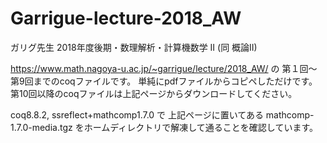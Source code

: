 # Garrigue-lecture-2018_AW
ガリグ先生 2018年度後期・数理解析・計算機数学 II (同 概論II)

https://www.math.nagoya-u.ac.jp/~garrigue/lecture/2018_AW/
の 第１回〜第9回までのcoqファイルです。
単純にpdfファイルからコピペしただけです。
第10回以降のcoqファイルは上記ページからダウンロードしてください。

coq8.8.2, ssreflect+mathcomp1.7.0 で 上記ページに置いてある mathcomp-1.7.0-media.tgz をホームディレクトリで解凍して通ることを確認しています。

